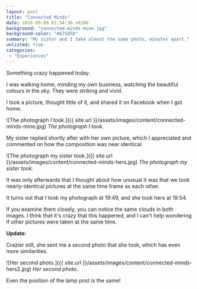 ```yaml
---
layout: post
title: "Connected Minds"
date: 2016-09-09 01:54:30 +0100
background: "connected-minds-mine.jpg"
background-color: "#67585D"
summary: "My sister and I take almost the same photo, minutes apart."
unlisted: true
categories:
 - "Experiences"
---
```

Something crazy happened today.

I was walking home, minding my own business, 
watching the beautiful colours in the sky.
They were striking and vivid. 

I took a picture, thought little of it, 
and shared it on Facebook when I got home.

![The photograph I took.]({{ site.url }}/assets/images/content/connected-minds-mine.jpg)
*The photograph I took.*

My sister replied shortly after with her own picture,
which I appreciated and commented on how the composition was near identical.

![The photograph my sister took.]({{ site.url }}/assets/images/content/connected-minds-hers.jpg)
*The photograph my sister took.*

It was only afterwards that I thought about how unusual it was that
we took nearly-identical pictures at the same time frame as each other.

It turns out that I took my photograph at 19:49, and she took hers at 19:54. 

If you examine them closely, you can notice the same clouds in both images.
I think that it's crazy that this happened,
and I can't help wondering if other pictures were taken at the same time.

**Update:**

Crazier still, she sent me a second photo that she took,
which has even more similarities.

![Her second photo.]({{ site.url }}/assets/images/content/connected-minds-hers2.jpg)
*Her second photo.*

Even the position of the lamp post is the same!
